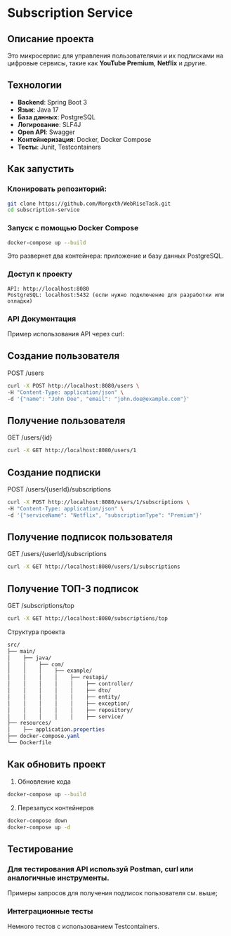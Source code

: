 # Subscription Service

## Описание проекта

Это микросервис для управления пользователями и их подписками на цифровые сервисы, такие как **YouTube Premium**, **Netflix** и другие.

## Технологии

- **Backend**: Spring Boot 3
- **Язык**: Java 17
- **База данных**: PostgreSQL
- **Логирование**: SLF4J
- **Open API**: Swagger
- **Контейнеризация**: Docker, Docker Compose
- **Тесты**: Junit, Testcontainers

## Как запустить

### Клонировать репозиторий:

   ```bash
   git clone https://github.com/Morgxth/WebRiseTask.git
   cd subscription-service
```

### Запуск с помощью Docker Compose

```bash
docker-compose up --build
```

Это развернет два контейнера: приложение и базу данных PostgreSQL.

### Доступ к проекту
    API: http://localhost:8080
    PostgreSQL: localhost:5432 (если нужно подключение для разработки или отладки)

### API Документация
   Пример использования API через curl:

## Создание пользователя
POST /users

```bash
curl -X POST http://localhost:8080/users \
-H "Content-Type: application/json" \
-d '{"name": "John Doe", "email": "john.doe@example.com"}'
```
## Получение пользователя
GET /users/{id}

```bash
curl -X GET http://localhost:8080/users/1
```
## Создание подписки
POST /users/{userId}/subscriptions

```bash
curl -X POST http://localhost:8080/users/1/subscriptions \
-H "Content-Type: application/json" \
-d '{"serviceName": "Netflix", "subscriptionType": "Premium"}'
```

## Получение подписок пользователя
GET /users/{userId}/subscriptions

```bash
curl -X GET http://localhost:8080/users/1/subscriptions
```

## Получение ТОП-3 подписок
GET /subscriptions/top

```bash
curl -X GET http://localhost:8080/subscriptions/top
```

Структура проекта
```css
src/
├── main/
│    ├── java/
│    │    ├── com/
│    │    │    ├── example/
│    │    │    │    ├── restapi/
│    │    │    │    │    ├── controller/
│    │    │    │    │    ├── dto/
│    │    │    │    │    ├── entity/
│    │    │    │    │    ├── exception/
│    │    │    │    │    ├── repository/
│    │    │    │    │    ├── service/
├── resources/
│    ├── application.properties
├── docker-compose.yaml
└── Dockerfile
```

## Как обновить проект
1. Обновление кода

```bash
docker-compose up --build
```

2. Перезапуск контейнеров

```bash
docker-compose down
docker-compose up -d
```

## Тестирование
### Для тестирования API используй Postman, curl или аналогичные инструменты.

Примеры запросов для получения подписок пользователя см. выше;

### Интеграционные тесты
Немного тестов с использованием Testcontainers.

